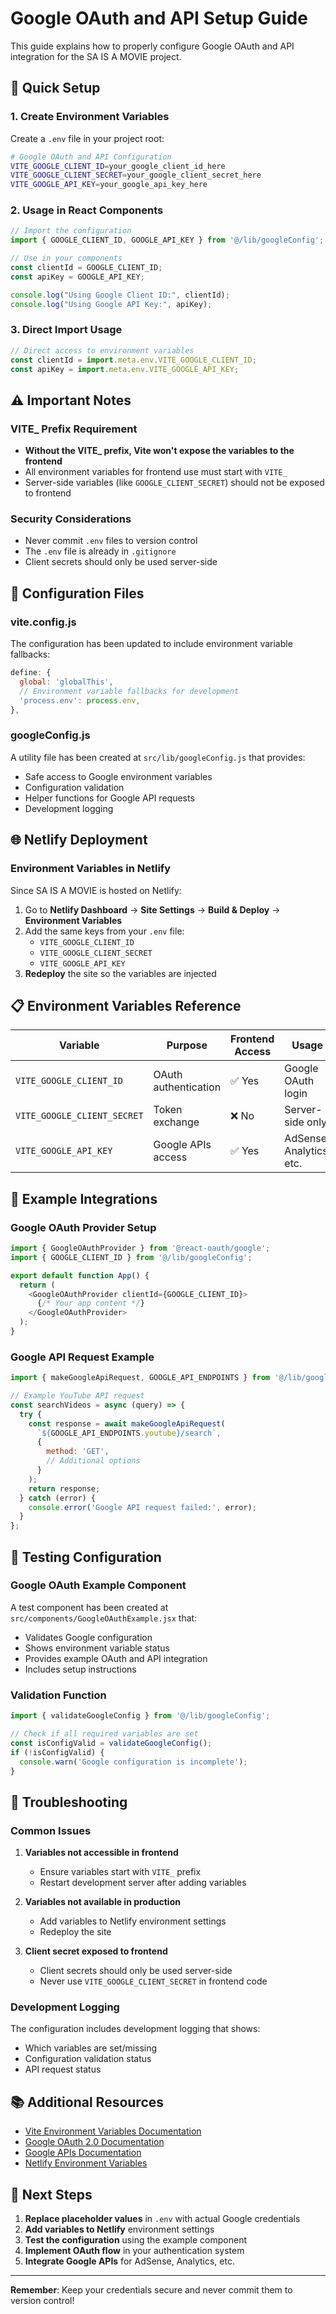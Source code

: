 # Google OAuth and API Setup Guide

This guide explains how to properly configure Google OAuth and API integration for the SA IS A MOVIE project.

## 🚀 Quick Setup

### 1. Create Environment Variables

Create a `.env` file in your project root:

```bash
# Google OAuth and API Configuration
VITE_GOOGLE_CLIENT_ID=your_google_client_id_here
VITE_GOOGLE_CLIENT_SECRET=your_google_client_secret_here
VITE_GOOGLE_API_KEY=your_google_api_key_here
```

### 2. Usage in React Components

```javascript
// Import the configuration
import { GOOGLE_CLIENT_ID, GOOGLE_API_KEY } from '@/lib/googleConfig';

// Use in your components
const clientId = GOOGLE_CLIENT_ID;
const apiKey = GOOGLE_API_KEY;

console.log("Using Google Client ID:", clientId);
console.log("Using Google API Key:", apiKey);
```

### 3. Direct Import Usage

```javascript
// Direct access to environment variables
const clientId = import.meta.env.VITE_GOOGLE_CLIENT_ID;
const apiKey = import.meta.env.VITE_GOOGLE_API_KEY;
```

## ⚠️ Important Notes

### VITE_ Prefix Requirement
- **Without the VITE_ prefix, Vite won't expose the variables to the frontend**
- All environment variables for frontend use must start with `VITE_`
- Server-side variables (like `GOOGLE_CLIENT_SECRET`) should not be exposed to frontend

### Security Considerations
- Never commit `.env` files to version control
- The `.env` file is already in `.gitignore`
- Client secrets should only be used server-side

## 🔧 Configuration Files

### vite.config.js
The configuration has been updated to include environment variable fallbacks:

```javascript
define: {
  global: 'globalThis',
  // Environment variable fallbacks for development
  'process.env': process.env,
},
```

### googleConfig.js
A utility file has been created at `src/lib/googleConfig.js` that provides:
- Safe access to Google environment variables
- Configuration validation
- Helper functions for Google API requests
- Development logging

## 🌐 Netlify Deployment

### Environment Variables in Netlify
Since SA IS A MOVIE is hosted on Netlify:

1. Go to **Netlify Dashboard** → **Site Settings** → **Build & Deploy** → **Environment Variables**
2. Add the same keys from your `.env` file:
   - `VITE_GOOGLE_CLIENT_ID`
   - `VITE_GOOGLE_CLIENT_SECRET`
   - `VITE_GOOGLE_API_KEY`
3. **Redeploy** the site so the variables are injected

## 📋 Environment Variables Reference

| Variable | Purpose | Frontend Access | Usage |
|----------|---------|----------------|-------|
| `VITE_GOOGLE_CLIENT_ID` | OAuth authentication | ✅ Yes | Google OAuth login |
| `VITE_GOOGLE_CLIENT_SECRET` | Token exchange | ❌ No | Server-side only |
| `VITE_GOOGLE_API_KEY` | Google APIs access | ✅ Yes | AdSense, Analytics, etc. |

## 🔌 Example Integrations

### Google OAuth Provider Setup

```javascript
import { GoogleOAuthProvider } from '@react-oauth/google';
import { GOOGLE_CLIENT_ID } from '@/lib/googleConfig';

export default function App() {
  return (
    <GoogleOAuthProvider clientId={GOOGLE_CLIENT_ID}>
      {/* Your app content */}
    </GoogleOAuthProvider>
  );
}
```

### Google API Request Example

```javascript
import { makeGoogleApiRequest, GOOGLE_API_ENDPOINTS } from '@/lib/googleConfig';

// Example YouTube API request
const searchVideos = async (query) => {
  try {
    const response = await makeGoogleApiRequest(
      `${GOOGLE_API_ENDPOINTS.youtube}/search`,
      {
        method: 'GET',
        // Additional options
      }
    );
    return response;
  } catch (error) {
    console.error('Google API request failed:', error);
  }
};
```

## 🧪 Testing Configuration

### Google OAuth Example Component
A test component has been created at `src/components/GoogleOAuthExample.jsx` that:
- Validates Google configuration
- Shows environment variable status
- Provides example OAuth and API integration
- Includes setup instructions

### Validation Function
```javascript
import { validateGoogleConfig } from '@/lib/googleConfig';

// Check if all required variables are set
const isConfigValid = validateGoogleConfig();
if (!isConfigValid) {
  console.warn('Google configuration is incomplete');
}
```

## 🚨 Troubleshooting

### Common Issues

1. **Variables not accessible in frontend**
   - Ensure variables start with `VITE_` prefix
   - Restart development server after adding variables

2. **Variables not available in production**
   - Add variables to Netlify environment settings
   - Redeploy the site

3. **Client secret exposed to frontend**
   - Client secrets should only be used server-side
   - Never use `VITE_GOOGLE_CLIENT_SECRET` in frontend code

### Development Logging
The configuration includes development logging that shows:
- Which variables are set/missing
- Configuration validation status
- API request status

## 📚 Additional Resources

- [Vite Environment Variables Documentation](https://vitejs.dev/guide/env-and-mode.html)
- [Google OAuth 2.0 Documentation](https://developers.google.com/identity/protocols/oauth2)
- [Google APIs Documentation](https://developers.google.com/apis)
- [Netlify Environment Variables](https://docs.netlify.com/environment-variables/overview/)

## 🔄 Next Steps

1. **Replace placeholder values** in `.env` with actual Google credentials
2. **Add variables to Netlify** environment settings
3. **Test the configuration** using the example component
4. **Implement OAuth flow** in your authentication system
5. **Integrate Google APIs** for AdSense, Analytics, etc.

---

**Remember**: Keep your credentials secure and never commit them to version control!

